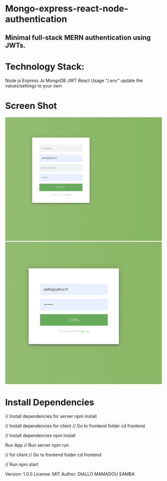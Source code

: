# Mongo-express-react-node-authentication
## Minimal full-stack MERN authentication using JWTs.

# Technology Stack:
Node js
Express Js
MongoDB
JWT
React
Usage
"/.env" update the values/settings to your own


# Screen Shot
 ![screenshot](1.png)
 ![screenshot](2.png)

# Install Dependencies
// Install dependencies for server
npm install

// Install dependencies for client
// Go to frontend folder
cd frontend

// Install dependencies
npm install

Run App
// Run server
npm run

// for client
// Go to frontend folder
cd frontend

// Run
npm start

Version: 1.0.0
License: MIT
Author: DIALLO MAMADOU SAMBA
